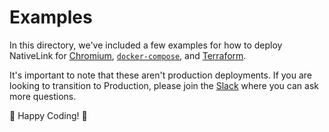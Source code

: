 # Examples

In this directory, we've included a few examples for how to deploy NativeLink for [Chromium](./chromium-example/), [`docker-compose`](./docker-compose/), and [Terraform](./terraform/).

It's important to note that these aren't production deployments. If you are looking to transition to Production, please join the [Slack](https://join.slack.com/t/nativelink/shared_invite/zt-281qk1ho0-krT7HfTUIYfQMdwflRuq7A) where you can ask more questions.

🚀 Happy Coding! 🚀
